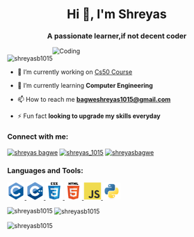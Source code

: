 <h1 align="center">Hi 👋, I'm Shreyas</h1>
<h3 align="center">A passionate learner,if not decent coder</h3>
<img align="right" alt="Coding" width="400" src="https://static.wixstatic.com/media/d483ae_b8bf1b67394c44e08df63e3015628278~mv2.png/v1/fill/w_600,h_450,al_c,q_85,usm_0.66_1.00_0.01,enc_auto/d483ae_b8bf1b67394c44e08df63e3015628278~mv2.png"

<p align="left"> <img src="https://komarev.com/ghpvc/?username=shreyasb1015&label=Profile%20views&color=0e75b6&style=flat" alt="shreyasb1015" /> </p>

- 🔭 I’m currently working on [Cs50 Course](https://cs50.harvard.edu/x/2023/)

- 🌱 I’m currently learning **Computer Engineering**

- 📫 How to reach me **bagweshreyas1015@gmail.com**

- ⚡ Fun fact **looking to upgrade my skills everyday**

<h3 align="left">Connect with me:</h3>
<p align="left">
<a href="https://linkedin.com/in/shreyas bagwe" target="blank"><img align="center" src="https://raw.githubusercontent.com/rahuldkjain/github-profile-readme-generator/master/src/images/icons/Social/linked-in-alt.svg" alt="shreyas bagwe" height="30" width="40" /></a>
<a href="https://instagram.com/shreyas_1015" target="blank"><img align="center" src="https://raw.githubusercontent.com/rahuldkjain/github-profile-readme-generator/master/src/images/icons/Social/instagram.svg" alt="shreyas_1015" height="30" width="40" /></a>
<a href="https://www.leetcode.com/shreyasbagwe" target="blank"><img align="center" src="https://raw.githubusercontent.com/rahuldkjain/github-profile-readme-generator/master/src/images/icons/Social/leet-code.svg" alt="shreyasbagwe" height="30" width="40" /></a>
</p>

<h3 align="left">Languages and Tools:</h3>
<p align="left"> <a href="https://www.cprogramming.com/" target="_blank" rel="noreferrer"> <img src="https://raw.githubusercontent.com/devicons/devicon/master/icons/c/c-original.svg" alt="c" width="40" height="40"/> </a> <a href="https://www.w3schools.com/cpp/" target="_blank" rel="noreferrer"> <img src="https://raw.githubusercontent.com/devicons/devicon/master/icons/cplusplus/cplusplus-original.svg" alt="cplusplus" width="40" height="40"/> </a> <a href="https://www.w3schools.com/css/" target="_blank" rel="noreferrer"> <img src="https://raw.githubusercontent.com/devicons/devicon/master/icons/css3/css3-original-wordmark.svg" alt="css3" width="40" height="40"/> </a> <a href="https://www.w3.org/html/" target="_blank" rel="noreferrer"> <img src="https://raw.githubusercontent.com/devicons/devicon/master/icons/html5/html5-original-wordmark.svg" alt="html5" width="40" height="40"/> </a> <a href="https://developer.mozilla.org/en-US/docs/Web/JavaScript" target="_blank" rel="noreferrer"> <img src="https://raw.githubusercontent.com/devicons/devicon/master/icons/javascript/javascript-original.svg" alt="javascript" width="40" height="40"/> </a> <a href="https://www.python.org" target="_blank" rel="noreferrer"> <img src="https://raw.githubusercontent.com/devicons/devicon/master/icons/python/python-original.svg" alt="python" width="40" height="40"/> </a> </p>

<p><img align="left" src="https://github-readme-stats.vercel.app/api/top-langs?username=shreyasb1015&show_icons=true&locale=en&layout=compact" alt="shreyasb1015" /></p>

<p>&nbsp;<img align="center" src="https://github-readme-stats.vercel.app/api?username=shreyasb1015&show_icons=true&locale=en" alt="shreyasb1015" /></p>

<p><img align="center" src="https://github-readme-streak-stats.herokuapp.com/?user=shreyasb1015&" alt="shreyasb1015" /></p>

